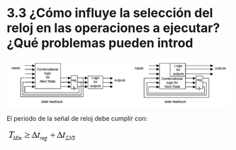 # 3.3 ¿Cómo influye la selección del reloj en las operaciones a ejecutar? ¿Qué problemas pueden introd

![M&#xE1;quinas de estado de Mealy y de Moore](../.gitbook/assets/image%20%287%29.png)

El periodo de la señal de reloj debe cumplir con: 

![](../.gitbook/assets/image%20%2819%29.png)



